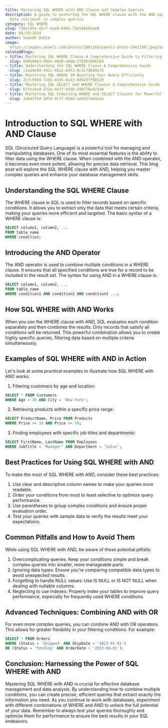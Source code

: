 ```yaml
---
title: Mastering SQL WHERE with AND Clause and Complex Queries
description: A guide to mastering the SQL WHERE clause with the AND operator for efficient
  data retrieval in complex queries
category: SQL WHERE
slug: 730c145e-d2cf-4aa9-8941-73e5465b3ae8
date: 09/19/2024
author: Sumedh Dable
image: 
  https://images.pexels.com/photos/2061168/pexels-photo-2061168.jpeg?auto=compress&cs=tinysrgb&w=600
relatedBlogs:
- title: Mastering SQL WHERE Clause A Comprehensive Guide to Filtering Data in Queries
  slug: 840b9063-685e-40d0-a068-2753b2906264
- title: Understanding the SQL WHERE Clause A Comprehensive Guide
  slug: c1aa0e94-491c-46a2-b9f1-8c3c7db99176
- title: Mastering SQL WHERE IN Boosting Your Query Efficiency
  slug: 2c7c5604-7e5b-4d35-8e13-84925ff68528
- title: Mastering SQL SELECT and WHERE Clauses A Comprehensive Guide
  slug: 61fecba4-231e-4e37-b43b-190776edc544
- title: Mastering SQL Combining WHERE and SELECT Clauses for Powerful Data Retrieval
  slug: 1e8d2fb4-207d-4c7f-95dd-ae8337a01e4a
---
```


# Introduction to SQL WHERE with AND Clause

SQL (Structured Query Language) is a powerful tool for managing and manipulating databases. One of its most essential features is the ability to filter data using the WHERE clause. When combined with the AND operator, it becomes even more potent, allowing for precise data retrieval. This blog post will explore the SQL WHERE clause with AND, helping you master complex queries and enhance your database management skills.

## Understanding the SQL WHERE Clause

The WHERE clause in SQL is used to filter records based on specific conditions. It allows you to extract only the data that meets certain criteria, making your queries more efficient and targeted. The basic syntax of a WHERE clause is:

```sql
SELECT column1, column2, ...
FROM table_name
WHERE condition;
```

## Introducing the AND Operator

The AND operator is used to combine multiple conditions in a WHERE clause. It ensures that all specified conditions are true for a record to be included in the result set. The syntax for using AND in a WHERE clause is:

```sql
SELECT column1, column2, ...
FROM table_name
WHERE condition1 AND condition2 AND condition3 ...;
```

## How SQL WHERE with AND Works

When you use the WHERE clause with AND, SQL evaluates each condition separately and then combines the results. Only records that satisfy all conditions will be returned. This powerful combination allows you to create highly specific queries, filtering data based on multiple criteria simultaneously.

## Examples of SQL WHERE with AND in Action

Let's look at some practical examples to illustrate how SQL WHERE with AND works:

1. Filtering customers by age and location:
```sql
SELECT * FROM Customers
WHERE Age > 30 AND City = 'New York';
```

2. Retrieving products within a specific price range:
```sql
SELECT ProductName, Price FROM Products
WHERE Price >= 10 AND Price <= 50;
```

3. Finding employees with specific job titles and departments:
```sql
SELECT FirstName, LastName FROM Employees
WHERE JobTitle = 'Manager' AND Department = 'Sales';
```

## Best Practices for Using SQL WHERE with AND

To make the most of SQL WHERE with AND, consider these best practices:

1. Use clear and descriptive column names to make your queries more readable.
2. Order your conditions from most to least selective to optimize query performance.
3. Use parentheses to group complex conditions and ensure proper evaluation order.
4. Test your queries with sample data to verify the results meet your expectations.

## Common Pitfalls and How to Avoid Them

While using SQL WHERE with AND, be aware of these potential pitfalls:

1. Overcomplicating queries: Keep your conditions simple and break complex queries into smaller, more manageable parts.
2. Ignoring data types: Ensure you're comparing compatible data types to avoid unexpected results.
3. Forgetting to handle NULL values: Use IS NULL or IS NOT NULL when dealing with nullable columns.
4. Neglecting to use indexes: Properly index your tables to improve query performance, especially for frequently used WHERE conditions.

## Advanced Techniques: Combining AND with OR

For even more complex queries, you can combine AND with OR operators. This allows for greater flexibility in your filtering conditions. For example:

```sql
SELECT * FROM Orders
WHERE (Status = 'Shipped' AND ShipDate > '2023-01-01')
OR (Status = 'Pending' AND OrderDate < '2023-06-01');
```

## Conclusion: Harnessing the Power of SQL WHERE with AND

Mastering SQL WHERE with AND is crucial for effective database management and data analysis. By understanding how to combine multiple conditions, you can create precise, efficient queries that extract exactly the information you need. As you continue to work with databases, experiment with different combinations of WHERE and AND to unlock the full potential of your data. Remember to always test your queries thoroughly and optimize them for performance to ensure the best results in your SQL endeavors.
